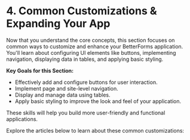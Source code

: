 # 4. Common Customizations & Expanding Your App

Now that you understand the core concepts, this section focuses on common ways to customize and enhance your BetterForms application. You'll learn about configuring UI elements like buttons, implementing navigation, displaying data in tables, and applying basic styling.

**Key Goals for this Section:**
*   Effectively add and configure buttons for user interaction.
*   Implement page and site-level navigation.
*   Display and manage data using tables.
*   Apply basic styling to improve the look and feel of your application.

These skills will help you build more user-friendly and functional applications.

Explore the articles below to learn about these common customizations: 